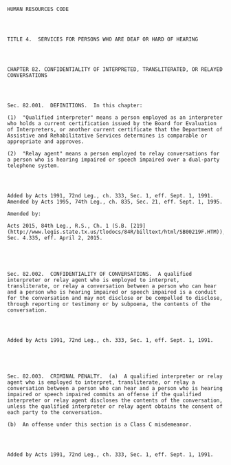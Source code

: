 ﻿
    
    
    	
    					
    
    
    HUMAN RESOURCES CODE
    
      
    
    
    TITLE 4.  SERVICES FOR PERSONS WHO ARE DEAF OR HARD OF HEARING
    
      
    
    
    CHAPTER 82. CONFIDENTIALITY OF INTERPRETED, TRANSLITERATED, OR RELAYED CONVERSATIONS
    
      
    
    
    Sec. 82.001.  DEFINITIONS.  In this chapter:
    
    (1)  "Qualified interpreter" means a person employed as an interpreter who holds a current certification issued by the Board for Evaluation of Interpreters, or another current certificate that the Department of Assistive and Rehabilitative Services determines is comparable or appropriate and approves.
    
    (2)  "Relay agent" means a person employed to relay conversations for a person who is hearing impaired or speech impaired over a dual-party telephone system.
    
    
    
    
    Added by Acts 1991, 72nd Leg., ch. 333, Sec. 1, eff. Sept. 1, 1991.  Amended by Acts 1995, 74th Leg., ch. 835, Sec. 21, eff. Sept. 1, 1995.
    
    Amended by: 
    
    Acts 2015, 84th Leg., R.S., Ch. 1 (S.B. [219](http://www.legis.state.tx.us/tlodocs/84R/billtext/html/SB00219F.HTM)), Sec. 4.335, eff. April 2, 2015.
    
    
    
    
    
    Sec. 82.002.  CONFIDENTIALITY OF CONVERSATIONS.  A qualified interpreter or relay agent who is employed to interpret, transliterate, or relay a conversation between a person who can hear and a person who is hearing impaired or speech impaired is a conduit for the conversation and may not disclose or be compelled to disclose, through reporting or testimony or by subpoena, the contents of the conversation.
    
    
    
    
    Added by Acts 1991, 72nd Leg., ch. 333, Sec. 1, eff. Sept. 1, 1991.
    
    
    
    
    
    Sec. 82.003.  CRIMINAL PENALTY.  (a)  A qualified interpreter or relay agent who is employed to interpret, transliterate, or relay a conversation between a person who can hear and a person who is hearing impaired or speech impaired commits an offense if the qualified interpreter or relay agent discloses the contents of the conversation, unless the qualified interpreter or relay agent obtains the consent of each party to the conversation.
    
    (b)  An offense under this section is a Class C misdemeanor.
    
    
    
    
    Added by Acts 1991, 72nd Leg., ch. 333, Sec. 1, eff. Sept. 1, 1991.
    
    
    
    
    				
